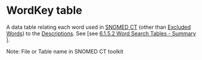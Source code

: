 # WordKey table

A data table relating each word used in [SNOMED CT](https://confluence.ihtsdotools.org/display/DOCGLOSS/SNOMED+CT) (other than [Excluded Words](https://confluence.ihtsdotools.org/display/DOCGLOSS/Excluded+Word)) to the [Descriptions](https://confluence.ihtsdotools.org/display/DOCGLOSS/Description). See \[see [6.1.5.2 Word Search Tables - Summary](../../../pages/createpage.action) ].

Note: File or Table name in SNOMED CT toolkit
